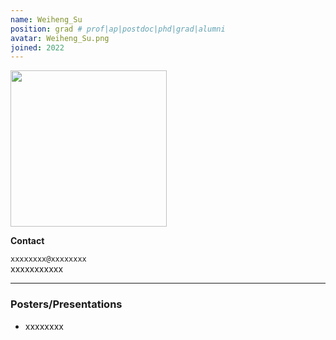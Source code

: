 ```yaml
---
name: Weiheng_Su
position: grad # prof|ap|postdoc|phd|grad|alumni
avatar: Weiheng_Su.png
joined: 2022
---
```


<img width="250" src="{{site.baseurl}}/images/people/{{page.avatar}}" data-action="zoom">

**Contact**

<i class="fa fa-envelope-o"></i> `xxxxxxxx@xxxxxxxx`<br>
<i class="fa fa-mobile"></i> xxxxxxxxxxx

<!--[<i class="fa fa-google"></i> Google Scholar Profile](https://scholar.google.com/citations?user=bZOcwEYAAAAJ&hl=en)

### Bio

xxxxxxxx

<hr>

### Research Interests

xxxxxxxx

<hr>

### Current projects

1. xxxxxxxx
2. xxxxxxxx
3. xxxxxxxx
4. xxxxxxxx
5. xxxxxxxx

<hr>

### Publications
<!--
- **Wu, Jialun**, et al. "Bioie: Biomedical information extraction with multi-head attention enhanced graph convolutional network." _2021 IEEE International Conference on Bioinformatics and Biomedicine (BIBM). IEEE, 2021_.
- **Wu, Jialun**, et al. "Structured information extraction of pathology reports with attention-based graph convolutional network." _2020 IEEE International Conference on Bioinformatics and Biomedicine (BIBM). IEEE, 2020_.
- **Wu, Jialun**, et al. "Leveraging multiple types of domain knowledge for safe and effective drug recommendation." _Proceedings of the 31st ACM international conference on information & knowledge management. 2022_.
-->

<hr>

### Posters/Presentations

- xxxxxxxx

